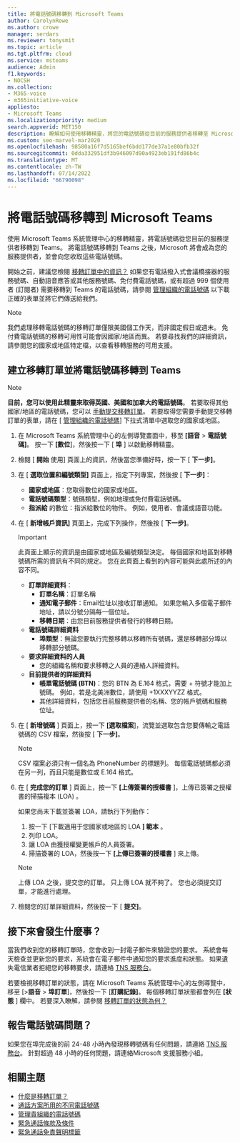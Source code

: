 ```yaml
---
title: 將電話號碼移轉到 Microsoft Teams
author: CarolynRowe
ms.author: crowe
manager: serdars
ms.reviewer: tonysmit
ms.topic: article
ms.tgt.pltfrm: cloud
ms.service: msteams
audience: Admin
f1.keywords:
- NOCSH
ms.collection:
- M365-voice
- m365initiative-voice
appliesto:
- Microsoft Teams
ms.localizationpriority: medium
search.appverid: MET150
description: 瞭解如何使用移轉精靈，將您的電話號碼從目前的服務提供者移轉至 Microsoft Teams。
ms.custom: seo-marvel-mar2020
ms.openlocfilehash: 98580a16f7d5165bef6bdd177de37a1e80bfb32f
ms.sourcegitcommit: 0dda332951df3b946097d90a4923eb191fd86b4c
ms.translationtype: MT
ms.contentlocale: zh-TW
ms.lasthandoff: 07/14/2022
ms.locfileid: "66790098"
---
```

# <a name="transfer-phone-numbers-to-microsoft-teams"></a>將電話號碼移轉到 Microsoft Teams

使用 Microsoft Teams 系統管理中心的移轉精靈，將電話號碼從您目前的服務提供者移轉到 Teams。 將電話號碼移轉到 Teams 之後，Microsoft 將會成為您的服務提供者，並會向您收取這些電話號碼。

開始之前，建議您檢閱 [移轉訂單中的資訊？](port-order-overview.md) 如果您有電話撥入式會議橋接器的服務號碼、自動語音應答或其他服務號碼、免付費電話號碼，或有超過 999 個使用者 (訂閱者) 需要移轉到 Teams 的電話號碼，請參閱 [管理組織的電話號碼](../manage-phone-numbers-for-your-organization/manage-phone-numbers-for-your-organization.md) 以下載正確的表單並將它們傳送給我們。

  > [!NOTE]
  > 我們處理移轉電話號碼的移轉訂單僅限美國個工作天，而非國定假日或週末。
  > 免付費電話號碼的移轉可用性可能會因國家/地區而異。 若要尋找我們的詳細資訊，請參閱您的國家或地區特定檔，以查看移轉服務的可用支援。

## <a name="create-a-port-order-and-transfer-your-phone-numbers-to-teams"></a>建立移轉訂單並將電話號碼移轉到 Teams

> [!NOTE]
> **目前，您可以使用此精靈來取得英國、美國和加拿大的電話號碼**。 若要取得其他國家/地區的電話號碼，您可以 [手動提交移轉訂單](manually-submit-port-order.md)。 若要取得您需要手動提交移轉訂單的表單，請在 [ [管理組織的電話號碼](../manage-phone-numbers-for-your-organization/manage-phone-numbers-for-your-organization.md)] 下拉式清單中選取您的國家或地區。

1. 在 Microsoft Teams 系統管理中心的左側導覽畫面中，移至 **[語音**  >  **電話號碼]**。 按一下 **[數位**]，然後按一下 [ **埠** ] 以啟動移轉精靈。
2. 檢閱 [ **開始** 使用] 頁面上的資訊，然後當您準備好時，按一下 [ **下一步]**。
3. 在 [ **選取位置和編號類型]** 頁面上，指定下列專案，然後按 [ **下一步]**：

    - **國家或地區**：您取得數位的國家或地區。
    - **電話號碼類型**：號碼類型，例如地理或免付費電話號碼。
    - **指派給** 的數位：指派給數位的物件。 例如，使用者、會議或語音功能。

4. 在 [ **新增帳戶資訊]** 頁面上，完成下列操作，然後按 [ **下一步]**。

    > [!IMPORTANT]
    > 此頁面上顯示的資訊是由國家或地區及編號類型決定。 每個國家和地區對移轉號碼所需的資訊有不同的規定。 您在此頁面上看到的內容可能與此處所述的內容不同。

    - **訂單詳細資料**： 
        - **訂單名稱**：訂單名稱
        - **通知電子郵件**：Email位址以接收訂單通知。 如果您輸入多個電子郵件地址，請以分號分隔每一個位址。
        - **移轉日期**：由您目前服務提供者發行的移轉日期。
    - **電話號碼詳細資料**
        - **埠類型**：無論您要執行完整移轉以移轉所有號碼，還是移轉部分埠以移轉部分號碼。
    - **要求詳細資料的人員**  
        - 您的組織名稱和要求移轉之人員的連絡人詳細資料。
    - **目前提供者的詳細資料**
        - **帳單電話號碼 (BTN)**：您的 BTN 為 E.164 格式，需要 + 符號才能加上號碼。 例如，若是北美洲數位，請使用 +1XXXYYZZ 格式。
        - 其他詳細資料，包括您目前服務提供者的名稱、您的帳戶號碼和服務位址。
            
5. 在 [ **新增號碼** ] 頁面上，按一下 **[選取檔案**]，流覽並選取包含您要傳輸之電話號碼的 CSV 檔案，然後按 [ **下一步]**。  

    > [!NOTE]
    > CSV 檔案必須只有一個名為 PhoneNumber 的標題列。 每個電話號碼都必須在另一列，而且只能是數位或 E.164 格式。

6. 在 [ **完成您的訂單** ] 頁面上，按一下 **[上傳簽署的授權書** ]，上傳已簽署之授權書的掃描複本 (LOA) 。

    如果您尚未下載並簽署 LOA，請執行下列動作：
    
    1. 按一下 [下載適用于您國家或地區的 LOA **] 範本** 。 
    2. 列印 LOA。
    3. 讓 LOA 由獲授權變更帳戶的人員簽署。
    4. 掃描簽署的 LOA，然後按一下 **[上傳已簽署的授權書** ] 來上傳。

    > [!NOTE]
    > 上傳 LOA 之後，提交您的訂單。 只上傳 LOA 就不夠了。 您也必須提交訂單，才能進行處理。

7. 檢閱您的訂單詳細資料，然後按一下 [ **提交]**。


## <a name="what-happens-next"></a>接下來會發生什麼事？

當我們收到您的移轉訂單時，您會收到一封電子郵件來驗證您的要求。 系統會每天檢查並更新您的要求，系統會在電子郵件中通知您的要求進度和狀態。 如果遺失電信業者拒絕您的移轉要求，請連絡 [TNS 服務台](../manage-phone-numbers-for-your-organization/contact-tns-service-desk.md)。

若要檢視移轉訂單的狀態，請在 Microsoft Teams 系統管理中心的左側導覽中，移至 [>**語音**  >  **埠訂單**]，然後按一下 [**訂購記錄]**。 每個移轉訂單狀態都會列在 **[狀態** ] 欄中。 若要深入瞭解，請參閱 [移轉訂單的狀態為何？](port-order-status.md)


## <a name="reporting-telephone-number-issues"></a>報告電話號碼問題？
如果您在埠完成後的前 24-48 小時內發現移轉號碼有任何問題，請連絡 [TNS 服務台](../manage-phone-numbers-for-your-organization/contact-tns-service-desk.md)。 針對超過 48 小時的任何問題，請連絡Microsoft 支援服務小組。

## <a name="related-topics"></a>相關主題

- [什麼是移轉訂單？](port-order-overview.md)
- [通話方案所用的不同電話號碼](../different-kinds-of-phone-numbers-used-for-calling-plans.md)
- [管理貴組織的電話號碼](../manage-phone-numbers-for-your-organization/manage-phone-numbers-for-your-organization.md)
- [緊急通話條款及條件](../emergency-calling-terms-and-conditions.md)
- [緊急通話免責聲明標籤](https://github.com/MicrosoftDocs/OfficeDocs-SkypeForBusiness/blob/live/Teams/downloads/emergency-calling/emergency-calling-label-(en-us)-(v.1.0).zip?raw=true)
